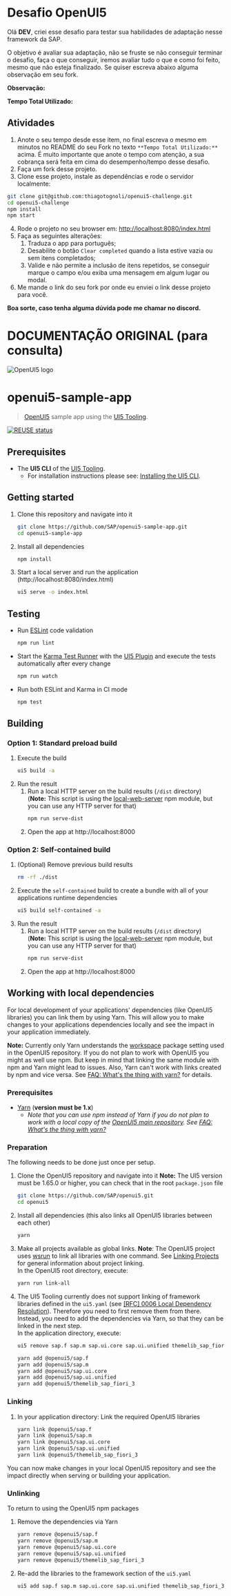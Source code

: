 # Desafio OpenUI5

Olá **DEV**, criei esse desafio para testar sua habilidades de adaptação nesse framework da SAP.

O objetivo é avaliar sua adaptação, não se fruste se não conseguir terminar o desafio, faça o que conseguir, iremos avaliar tudo o que e como foi feito, mesmo que não esteja finalizado. Se quiser escreva abaixo alguma observação em seu fork. 

**Observação:**



**Tempo Total Utilizado:** 



## Atividades

1. Anote o seu tempo desde esse item, no final escreva o mesmo em minutos no README do seu Fork no texto `**Tempo Total Utilizado:**` acima. É muito importante que anote o tempo com atenção, a sua cobrança será feita em cima do desempenho/tempo desse desafio.
2. Faça um fork desse projeto.
3. Clone esse projeto, instale as dependências e rode o servidor localmente:
```sh
git clone git@github.com:thiagotognoli/openui5-challenge.git
cd openui5-challenge
npm install
npm start
```
4. Rode o projeto no seu browser em: [http://localhost:8080/index.html](http://localhost:8080/index.html)
5. Faça as seguintes alterações:
	1. Traduza o app para português;
	2. Desabilite o botão `Clear completed` quando a lista estive vazia ou sem itens completados;
	3. Valide e não permite a inclusão de itens repetidos, se conseguir marque o campo e/ou exiba uma mensagem em algum lugar ou modal.
6. Me mande o link do seu fork por onde eu enviei o link desse projeto para você.

**Boa sorte, caso tenha alguma dúvida pode me chamar no discord.**




# DOCUMENTAÇÃO ORIGINAL (para consulta)

![OpenUI5 logo](http://openui5.org/images/OpenUI5_new_big_side.png)

# openui5-sample-app
> [OpenUI5](https://github.com/SAP/openui5) sample app using the [UI5 Tooling](https://github.com/SAP/ui5-tooling).

[![REUSE status](https://api.reuse.software/badge/github.com/SAP/openui5-sample-app)](https://api.reuse.software/info/github.com/SAP/openui5-sample-app)

## Prerequisites
- The **UI5 CLI** of the [UI5 Tooling](https://github.com/SAP/ui5-tooling#installing-the-ui5-cli).
    - For installation instructions please see: [Installing the UI5 CLI](https://github.com/SAP/ui5-tooling#installing-the-ui5-cli).

## Getting started
1. Clone this repository and navigate into it
    ```sh
    git clone https://github.com/SAP/openui5-sample-app.git
    cd openui5-sample-app
    ```
1. Install all dependencies
    ```sh
    npm install
    ```

1. Start a local server and run the application (http://localhost:8080/index.html)
    ```sh
    ui5 serve -o index.html
    ```

## Testing
* Run [ESLint](https://eslint.org/) code validation
    ```sh
    npm run lint
    ```
* Start the [Karma Test Runner](https://karma-runner.github.io/latest/index.html) with the [UI5 Plugin](https://github.com/SAP/karma-ui5) and execute the tests automatically after every change
    ```sh
    npm run watch
    ```
* Run both ESLint and Karma in CI mode
    ```sh
    npm test
    ```
## Building
### Option 1: Standard preload build
1. Execute the build
    ```sh
    ui5 build -a
    ```
1. Run the result
    1. Run a local HTTP server on the build results (`/dist` directory)  
	(**Note:** This script is using the [local-web-server](https://www.npmjs.com/package/local-web-server) npm module, but you can use any HTTP server for that)
        ```sh
        npm run serve-dist
        ```
    1. Open the app at http://localhost:8000

### Option 2: Self-contained build
1. (Optional) Remove previous build results
   ```sh
   rm -rf ./dist
   ```
1. Execute the `self-contained` build to create a bundle with all of your applications runtime dependencies
    ```sh
    ui5 build self-contained -a
    ```
1. Run the result
    1. Run a local HTTP server on the build results (`/dist` directory)  
	(**Note:** This script is using the [local-web-server](https://www.npmjs.com/package/local-web-server) npm module, but you can use any HTTP server for that)
        ```sh
        npm run serve-dist
        ```
    1. Open the app at http://localhost:8000

## Working with local dependencies

For local development of your applications' dependencies (like OpenUI5 libraries) you can link them by using Yarn. This will allow you to make changes to your applications dependencies locally and see the impact in your application immediately.

**Note:** Currently only Yarn understands the [workspace](https://yarnpkg.com/lang/en/docs/workspaces/) package setting used in the OpenUI5 repository. If you do not plan to work with OpenUI5 you might as well use npm. But keep in mind that linking the same module with npm and Yarn might lead to issues. Also, Yarn can't work with links created by npm and vice versa. See [FAQ: What's the thing with yarn?](https://sap.github.io/ui5-tooling/pages/FAQ/#whats-the-thing-with-yarn) for details.

### Prerequisites

- [Yarn](https://yarnpkg.com/en/docs/install) (**version must be 1.x**)
    - *Note that you can use npm instead of Yarn if you do not plan to work with a local copy of the [OpenUI5 main repository](https://github.com/SAP/openui5). See [FAQ: What's the thing with yarn?](https://github.com/SAP/ui5-tooling#whats-the-thing-with-yarn)*

### Preparation
The following needs to be done just once per setup.

1. Clone the OpenUI5 repository and navigate into it
    **Note:** The UI5 version must be 1.65.0 or higher, you can check that in the root `package.json` file
    ```sh
    git clone https://github.com/SAP/openui5.git
    cd openui5
    ```
1. Install all dependencies (this also links all OpenUI5 libraries between each other)
    ```sh
    yarn
    ```
1. Make all projects available as global links. **Note**: The OpenUI5 project uses [wsrun](https://github.com/whoeverest/wsrun) to link all libraries with one command. See [Linking Projects](https://sap.github.io/ui5-tooling/pages/Overview/#linking-projects) for general information about project linking.  
    In the OpenUI5 root directory, execute:
    ```sh
    yarn run link-all
    ```
2. The UI5 Tooling currently does not support linking of framework libraries defined in the `ui5.yaml` (see [[RFC] 0006 Local Dependency Resolution](https://github.com/SAP/ui5-tooling/pull/157)). Therefore you need to first remove them from there. Instead, you need to add the dependencies via Yarn, so that they can be linked in the next step.  
	In the application directory, execute:
    ```sh
    ui5 remove sap.f sap.m sap.ui.core sap.ui.unified themelib_sap_fiori_3
    ```
    ```sh
    yarn add @openui5/sap.f
    yarn add @openui5/sap.m
    yarn add @openui5/sap.ui.core
    yarn add @openui5/sap.ui.unified
    yarn add @openui5/themelib_sap_fiori_3
    ```

### Linking
1. In your application directory: Link the required OpenUI5 libraries
    ```sh
    yarn link @openui5/sap.f
    yarn link @openui5/sap.m
    yarn link @openui5/sap.ui.core
    yarn link @openui5/sap.ui.unified
    yarn link @openui5/themelib_sap_fiori_3
    ```

You can now make changes in your local OpenUI5 repository and see the impact directly when serving or building your application.

### Unlinking
To return to using the OpenUI5 npm packages

1. Remove the dependencies via Yarn
    ```sh
    yarn remove @openui5/sap.f
    yarn remove @openui5/sap.m
    yarn remove @openui5/sap.ui.core
    yarn remove @openui5/sap.ui.unified
    yarn remove @openui5/themelib_sap_fiori_3
    ```
2. Re-add the libraries to the framework section of the `ui5.yaml`
    ```sh
    ui5 add sap.f sap.m sap.ui.core sap.ui.unified themelib_sap_fiori_3
    ```
